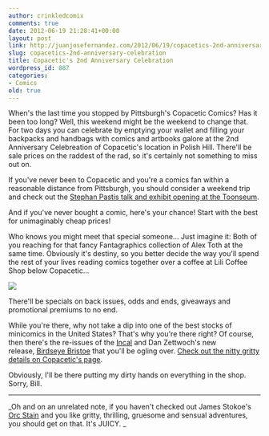 ```yaml
---
author: crinkledcomix
comments: true
date: 2012-06-19 21:28:41+00:00
layout: post
link: http://juanjosefernandez.com/2012/06/19/copacetics-2nd-anniversary-celebration/
slug: copacetics-2nd-anniversary-celebration
title: Copacetic's 2nd Anniversary Celebration
wordpress_id: 887
categories:
- Comics
old: true
---
```


When's the last time you stopped by Pittsburgh's Copacetic Comics? Has it been too long? Well, this weekend might be the weekend to change that. For two days you can celebrate by emptying your wallet and filling your backpacks and handbags with comics and artbooks galore at the 2nd Anniversary Celebreation of Copacetic's location in Polish Hill. There'll be sale prices on the raddest of the rad, so it's certainly not something to miss out on.

If you've never been to Copacetic and you're a comics fan within a reasonable distance from Pittsburgh, you should consider a weekend trip and check out the [Stephan Pastis talk and exhibit opening at the Toonseum](http://events.pittsburgh.cbslocal.com/pittsburgh_pa/events/evening-stephan-pastis-pearls-before-swine-/E0-001-048582836-7).

And if you've never bought a comic, here's your chance! Start with the best for unimaginably cheap prices!

Who knows you might meet that special someone... Just imagine it: Both of you reaching for that fancy Fantagraphics collection of Alex Toth at the same time. Obviously it's destiny, so you better decide the way you'll spend the rest of your lives reading comics together over a coffee at Lili Coffee Shop below Copacetic...


[![](http://fernandezjuanjose.files.wordpress.com/2012/06/copaceticann2.jpeg)](http://home.earthlink.net/~copaceticcomicsco/3138AnniversarySale2.html)


There'll be specials on back issues, odds and ends, giveaways and promotional premiums to no end.

While you're there, why not take a dip into one of the best stocks of minicomics in the United States? That's why you're there right? Of course, then there's the re-issues of the [Incal](http://www.google.com/products/catalog?sugexp=chrome,mod%3D13&q=the+incal&um=1&ie=UTF-8&tbm=shop&cid=6505121558368057439&sa=X&ei=b-rgT_2bLsrI0QGIut2JDg&ved=0CIoBEPMCMAs) and Dan Zettwoch's new release, [Birdseye Bristoe](http://www.tcj.com/dan-zettwochs-birdseye-bristoe-a-preview/) that you'll be ogling over. [Check out the nitty gritty details on Copacetic's page](http://home.earthlink.net/~copaceticcomicsco/3138AnniversarySale2.html).

Obviously, I'll be there putting my dirty hands on everything in the shop. Sorry, Bill.

-----------------------------------------------------------------------------------------

_Oh and on an unrelated note, if you haven't checked out James Stokoe's [Orc Stain](http://orcstain.wordpress.com/) and you like gritty, thrilling, gruesome and sensual adventures, you should get on that. It's JUICY. _
